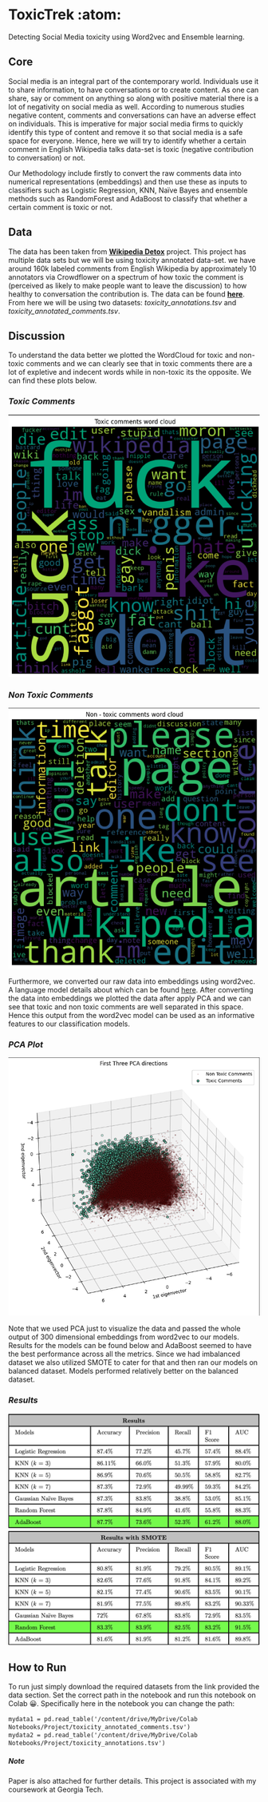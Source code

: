 # ToxicTrek :atom:
Detecting Social Media toxicity using Word2vec and Ensemble learning.

## Core  
Social media is an integral part of the contemporary world. Individuals use it to share information, to have conversations or to create content. As one can share, say or comment on anything so along with positive material there is a lot of negativity on social media as well. According to numerous studies negative content, comments and conversations can have an adverse effect on individuals. This is imperative for major social media firms to quickly identify this type of content and remove it so that social media is a safe space for everyone. Hence, here we will try to identify whether a certain comment in English Wikipedia talks data-set is toxic (negative contribution to conversation) or not.

Our Methodology include firstly to convert the raw comments data into numerical representations (embeddings) and then use these as inputs to classifiers such as Logistic Regression, KNN, Naïve Bayes and ensemble methods such as RandomForest and AdaBoost to classify that whether a certain comment is toxic or not. 

## Data

The data has been taken from [**Wikipedia Detox**](https://meta.wikimedia.org/wiki/Research:Detox) project. This project has multiple data sets but we will be using toxicity annotated data-set. we have around 160k labeled comments from English Wikipedia by approximately 10 annotators via Crowdflower on a spectrum of how toxic the comment is (perceived as likely to make people want to leave the discussion) to how healthy to conversation the contribution is. The data can be found [**here**](https://figshare.com/articles/dataset/Wikipedia_Talk_Labels_Toxicity/4563973). From here we will be using two datasets: *toxicity\_annotations.tsv* and *toxicity\_annotated\_comments.tsv*.

## Discussion 

To understand the data better we plotted the WordCloud for toxic and non-toxic comments and we can clearly see that in toxic comments there are a lot of expletive and indecent words while in non-toxic its the opposite. We can find these plots below. 

### _Toxic Comments_
![Toxic Comments](/Misc/toxic_comments.png)

### _Non Toxic Comments_

![Non Toxic Comments](/Misc/non_toxic_comments.png)

Furthermore, we converted our raw data into embeddings using word2vec. A language model details about which can be found [here](https://jalammar.github.io/illustrated-word2vec/). After converting the data into embeddings we plotted the data after apply PCA and we can see that toxic and non toxic comments are well separated in this space. Hence this output from the word2vec model can be used as an informative features to our classification models. 

### _PCA Plot_

![PCA](/Misc/pca_plot.png)

Note that we used PCA just to visualize the data and passed the whole output of 300 dimensional embeddings from word2vec to our models. Results for the models can be found below and AdaBoost seemed to have the best performance across all the metrics. Since we had imbalanced dataset we also utilized SMOTE to cater for that and then ran our models on balanced dataset. Models performed relatively better on the balanced dataset.

### _Results_
![results](/Misc/tt_results.png)

## How to Run

To run just simply download the required datasets from the link provided the data section. Set the correct path in the notebook and run this notebook on Colab :grinning:.
Specifically here in the notebook you can change the path: 
```
mydata1 = pd.read_table('/content/drive/MyDrive/Colab Notebooks/Project/toxicity_annotated_comments.tsv')
mydata2 = pd.read_table('/content/drive/MyDrive/Colab Notebooks/Project/toxicity_annotations.tsv')
```
##### Note
Paper is also attached for further details. This project is associated with my coursework at Georgia Tech. 
